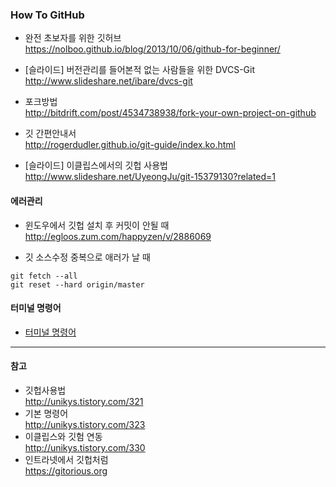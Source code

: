 ### How To GitHub

- 완전 초보자를 위한 깃허브  
https://nolboo.github.io/blog/2013/10/06/github-for-beginner/

- [슬라이드] 버전관리를 들어본적 없는 사람들을 위한 DVCS-Git  
http://www.slideshare.net/ibare/dvcs-git

- 포크방법  
http://bitdrift.com/post/4534738938/fork-your-own-project-on-github  

- 깃 간편안내서  
http://rogerdudler.github.io/git-guide/index.ko.html

- [슬라이드] 이클립스에서의 깃헙 사용법  
http://www.slideshare.net/UyeongJu/git-15379130?related=1

#### 에러관리
- 윈도우에서 깃헙 설치 후 커밋이 안될 때  
http://egloos.zum.com/happyzen/v/2886069

- 깃 소스수정 중복으로 애러가 날 때  
```
git fetch --all
git reset --hard origin/master
```

#### 터미널 명령어

- [터미널 명령어](./git_cli_commend.md)  

---

#### 참고  
- 깃헙사용법  
http://unikys.tistory.com/321 
- 기본 명령어  
http://unikys.tistory.com/323  
- 이클립스와 깃험 연동  
http://unikys.tistory.com/330  
- 인트라넷에서 깃헙처럼  
https://gitorious.org
